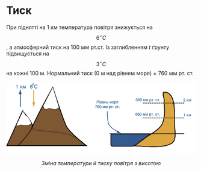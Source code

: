# Тиск

При піднятті на 1 км температура повітря знижується на $$6^{\circ}С$$, а атмосферний тиск на 100 мм рт.ст. Із заглибленням <i>t</i> ґрунту підвищується на $$3^{\circ}С$$ на кожні 100 м. Нормальний тиск (0 м над рівнем моря) = 760 мм рт. ст.

<div align="center">
<img src="2.jpg">
<p><i>Зміна температури й тиску повітря з висотою</i></p>
</div>
